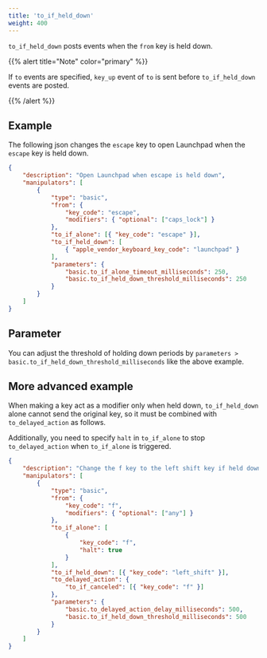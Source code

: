 ```yaml
---
title: 'to_if_held_down'
weight: 400
---
```


`to_if_held_down` posts events when the `from` key is held down.

{{% alert title="Note" color="primary" %}}

If `to` events are specified, `key_up` event of `to` is sent before `to_if_held_down` events are posted.

{{% /alert %}}

## Example

The following json changes the `escape` key to open Launchpad when the `escape` key is held down.

```json
{
    "description": "Open Launchpad when escape is held down",
    "manipulators": [
        {
            "type": "basic",
            "from": {
                "key_code": "escape",
                "modifiers": { "optional": ["caps_lock"] }
            },
            "to_if_alone": [{ "key_code": "escape" }],
            "to_if_held_down": [
                { "apple_vendor_keyboard_key_code": "launchpad" }
            ],
            "parameters": {
                "basic.to_if_alone_timeout_milliseconds": 250,
                "basic.to_if_held_down_threshold_milliseconds": 250
            }
        }
    ]
}
```

## Parameter

You can adjust the threshold of holding down periods by `parameters > basic.to_if_held_down_threshold_milliseconds` like the above example.

## More advanced example

When making a key act as a modifier only when held down, `to_if_held_down` alone cannot send the original key, so it must be combined with `to_delayed_action` as follows.

Additionally, you need to specify `halt` in `to_if_alone` to stop `to_delayed_action` when `to_if_alone` is triggered.

```json
{
    "description": "Change the f key to the left shift key if held down",
    "manipulators": [
        {
            "type": "basic",
            "from": {
                "key_code": "f",
                "modifiers": { "optional": ["any"] }
            },
            "to_if_alone": [
                {
                    "key_code": "f",
                    "halt": true
                }
            ],
            "to_if_held_down": [{ "key_code": "left_shift" }],
            "to_delayed_action": {
                "to_if_canceled": [{ "key_code": "f" }]
            },
            "parameters": {
                "basic.to_delayed_action_delay_milliseconds": 500,
                "basic.to_if_held_down_threshold_milliseconds": 500
            }
        }
    ]
}
```
